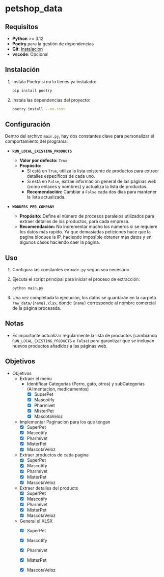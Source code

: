 



# petshop_data

## Requisitos

- **Python** >= 3.12
- **Poetry** para la gestión de dependencias
- **Git**: [Instalacion](https://www.youtube.com/watch?v=jdXKwLNUfmg)
- **vscode**: Opcional 



## Instalación

1. Instala Poetry si no lo tienes ya instalado:

   ```sh
   pip install poetry
   ```

2. Instala las dependencias del proyecto:

   ```sh
   poetry install --no-root
   ```



## Configuración

Dentro del archivo `main.py`, hay dos constantes clave para personalizar el comportamiento del programa:

- **`RUN_LOCAL_EXISTING_PRODUCTS`**  
  - **Valor por defecto:** `True`  
  - **Propósito:**  
    - Si está en `True`, utiliza la lista existente de productos para extraer detalles específicos de cada uno.  
    - Si está en `False`, extrae información general de las páginas web (como enlaces y nombres) y actualiza la lista de productos.  
    - **Recomendación:** Cambiar a `False` cada dos días para mantener la lista actualizada.

- **`WORKERS_PER_COMPANY`**  
  - **Propósito:** Define el número de procesos paralelos utilizados para extraer detalles de los productos, para cada empresa.
  - **Recomendación:** No incrementar mucho los números si se requiere los datos más rapido. Ya que demasiadas peticiones hace que la pagina bloquee la IP, haciendo imposible obtener más datos y en algunos casos haciendo caer la página.

## Uso

1. Configura las constantes en `main.py` según sea necesario.  
2. Ejecuta el script principal para iniciar el proceso de extracción:

   ```sh
   python main.py
   ```


3. Una vez completada la ejecución, los datos se guardarán en la carpeta `raw_data/{name}.xlsx`, donde `{name}` corresponde al nombre comercial de la página procesada.

## Notas

- Es importante actualizar regularmente la lista de productos (cambiando `RUN_LOCAL_EXISTING_PRODUCTS` a `False`) para garantizar que se incluyan nuevos productos añadidos a las páginas web.  




<!-- - Objetivos
  - https://www.superpet.pe/
    - [x] lista_productos_id
    - [ ] obtener el excel
  - [x] h ttps://mascotify.pe/
    - bs4
  - https://pharmivet.pe/
    - [ ] Extraer productos
      - [x] funciones
      - [ ] data
    - [ ] Extraer info de products
      - [x] funciones
      - [ ] data
  - https://www.misterpet.pe/
    - extraer menu
    - extraer products
    - extraer informacion por pagina
    - extraer informacion de cada pagina
  - https://mascotaveloz.pe/
  - ` -->

## Objetivos

- Objetivos
  - Extraer el menu 
    - Identificar Categorias (Perro, gato, otros) y subCategorias (Alimentacion, medicamentos)
      - [x] SuperPet 
      - [x] Mascotify
      - [x] Pharmivet
      - [x] MisterPet
      - [x] MascotaVeloz
  - Implementar Paginacion para los que tengan
      - [x] SuperPet 
      - [x] Mascotify
      - [x] Pharmivet
      - [x] MisterPet
      - [x] MascotaVeloz
  - Extraer productos de cada pagina
      - [x] SuperPet 
      - [x] Mascotify
      - [x] Pharmivet
      - [x] MisterPet
      - [x] MascotaVeloz
  - Extraer detalles del producto
      - [x] SuperPet 
      - [x] Mascotify
      - [x] Pharmivet
      - [x] MisterPet
      - [x] MascotaVeloz
  - General el XLSX
      - [x] SuperPet 
      - [x] Mascotify
      - [x] Pharmivet
      - [x] MisterPet
      - [x] MascotaVeloz

